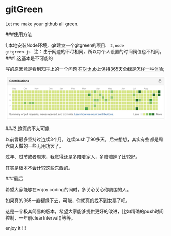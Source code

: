 # gitGreen
Let me make your github all green.

###使用方法

1,本地安装Node环境，git建立一个gitgreen的项目.
<code>
2,node gitgreen.js
</code>
注：由于网速的不尽相同，所以每个人设置的时间阀值也不相同。
###1,这基本是不可能的

写的原因竟是看到知乎上的一个问题 [在Github上保持365天全绿是怎样一种体验](http://www.zhihu.com/question/34043434);

![alt text](gitgreen.jpg)

###2,这真的不太可能

以前曾最多坚持过连续3个月，连续push了90多天。后来想想，其实有些都是周六周天做的一些无用功罢了。

过年、过节或者周末，我觉得还是多陪陪家人，多陪陪妹子比较好。

其实是根本不会计较这些东西的。

###最后

希望大家能够在enjoy coding的同时，多关心关心你周围的人。

如果真的365一直都绿下去，可能，你就真的找不到女票了吧。

这是一个极其简易的版本，希望大家能够提供更好的改进，比如精确的push时间控制，一年前clearInterval()等等。

enjoy it !!!
